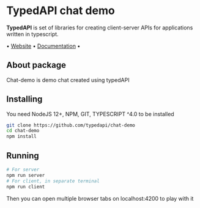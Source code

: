 # TypedAPI chat demo

**TypedAPI** is set of libraries for creating client-server APIs for applications written in typescript. 

• [Website](https://typedapi.com) • [Documentation](https://typedapi.com/getting-started) •

## About package

Chat-demo is demo chat created using typedAPI

## Installing

You need NodeJS 12+, NPM, GIT, TYPESCRIPT ^4.0 to be installed

```bash
git clone https://github.com/typedapi/chat-demo
cd chat-demo
npm install
```

## Running

```bash
# For server
npm run server
# For client, in separate terminal
npm run client
```

Then you can open multiple browser tabs on localhost:4200 to play with it